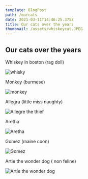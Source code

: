 ```yaml
---
template: BlogPost
path: /ourcats
date: 2021-03-11T14:46:25.375Z
title: Our cats over the years
thumbnail: /assets/whiskeycat.JPEG
---
```

## Our cats over the years

Whiskey in boston (rag doll)

![whisky](/assets/whiskeycat.JPEG "Whiskey the rag doll cat")

Monkey (burmese)

![monkey](/assets/monkey.jpg "Monkey")

Allegra (little miss naughty)

![](/assets/allegraeggs.JPG "Allegre the thief")

Aretha

![](/assets/aretha2.png "Aretha")

Gomez (maine coon)

![](/assets/gomez.png "Gomez")

Artie the wonder dog ( non feline)

![](/assets/artie.jpeg "Artie the wonder dog")
